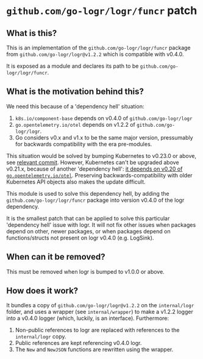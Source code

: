 # `github.com/go-logr/logr/funcr` patch

## What is this?

This is an implementation of the `github.com/go-logr/logr/funcr` package from `github.com/go-logr/logr@v1.2.2` which is compatible with v0.4.0. 

It is exposed as a module and declares its path to be `github.com/go-logr/logr/funcr`.

## What is the motivation behind this?

We need this because of a 'dependency hell' situation:

1. `k8s.io/component-base` depends on v0.4.0 of `github.com/go-logr/logr`
2. `go.opentelemetry.io/otel` depends on v1.2.2 of `github.com/go-logr/logr`.
3. Go considers v0.x and v1.x to be the same major version, pressumably for backwards compatibility with the era pre-modules.

This situation would be solved by bumping Kubernetes to v0.23.0 or above, see [relevant commit](https://github.com/kubernetes/kubernetes/commit/cb6a6537).
However, Kubernetes can't be upgraded above v0.21.x, because of another 'dependency hell': [it depends on v0.20 of `go.opentelemetry.io/otel`](https://github.com/kubernetes/kubernetes/issues/106536). Preserving backwards-compatibility with older Kubernetes API objects also makes the update difficult.

This module is used to solve this dependency hell, by adding the `github.com/go-logr/logr/funcr` package into version v0.4.0 of the logr dependency.

It is the smallest patch that can be applied to solve this particular 'dependency hell' issue with logr. It will not fix other issues when packages depend on other, newer packages, or when packages depend on functions/structs not present on logr v0.4.0 (e.g. LogSink).

## When can it be removed?

This must be removed when logr is bumped to v1.0.0 or above.

## How does it work?

It bundles a copy of `github.com/go-logr/logr@v1.2.2` on the `internal/logr` folder, and uses a wrapper (see `internal/wrapper`) to make a v1.2.2 logger into a v0.4.0 logger (which, luckily, is an interface). Furthermore:

1. Non-public references to logr are replaced with references to the `internal/logr` copy. 
2. Public references are kept referencing v0.4.0 logr.
3. The `New` and `NewJSON` functions are rewritten using the wrapper.
